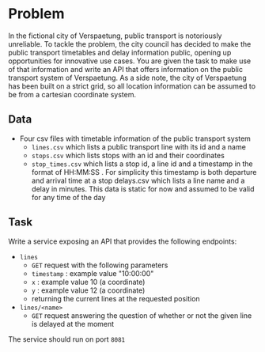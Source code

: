 # Problem

In the fictional city of Verspaetung, public transport is notoriously unreliable. To tackle the problem, the city council has decided to make the public transport timetables and delay information public, opening up opportunities for innovative use cases.
You are given the task to make use of that information and write an API that offers information on the public transport system of Verspaetung.
As a side note, the city of Verspaetung has been built on a strict grid, so all location information can be assumed to be from a cartesian coordinate system.

## Data

- Four csv files with timetable information of the public transport system
  - `lines.csv` which lists a public transport line with its id and a name
  - `stops.csv` which lists stops with an id and their coordinates
  - `stop_times.csv` which lists a stop id, a line id and a timestamp in the format of HH:MM:SS . For simplicity this timestamp is both departure and arrival time at a stop delays.csv which lists a line name and a delay in minutes. This data is static for now and assumed to be valid for any time of the day

## Task

Write a service exposing an API that provides the following endpoints:

- `lines`
  - `GET` request with the following parameters
  - `timestamp` : example value "10:00:00"
  - `x` : example value 10 (a coordinate)
  - `y` : example value 12 (a coordinate)
  - returning the current lines at the requested position
- `lines/<name>`
  - `GET` request answering the question of whether or not the given line is delayed at the moment

The service should run on port `8081`
